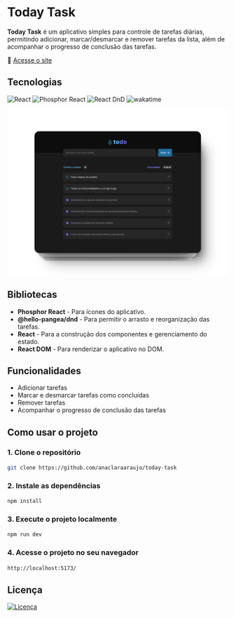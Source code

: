 # Today Task

**Today Task** é um aplicativo simples para controle de tarefas diárias, permitindo adicionar, marcar/desmarcar e remover tarefas da lista, além de acompanhar o progresso de conclusão das tarefas.

🔗 <a href="https://todaytask.vercel.app/">Acesse o site</a>

## Tecnologias

<p>
  <img alt="React" src="https://img.shields.io/static/v1?label=react&message=18.3.1&color=20232A&labelColor=61DAFB">
  <img alt="Phosphor React" src="https://img.shields.io/static/v1?label=phosphor-react&message=2.1.7&color=20232A&labelColor=3C9C93">
  <img alt="React DnD" src="https://img.shields.io/static/v1?label=@hello-pangea/dnd&message=17.0.0&color=20232A&labelColor=F7D87C">
  <img alt="wakatime" src="https://wakatime.com/badge/user/30563c84-4568-4594-9bbe-b31f0effd26b/project/78e3b846-1321-4791-b410-a18f0f728ed9.svg">
</p>

<img src="./src//assets/mockup.png">

## Bibliotecas
- **Phosphor React** - Para ícones do aplicativo.
- **@hello-pangea/dnd** - Para permitir o arrasto e reorganização das tarefas.
- **React** - Para a construção dos componentes e gerenciamento do estado.
- **React DOM** - Para renderizar o aplicativo no DOM.

## Funcionalidades

- Adicionar tarefas  
- Marcar e desmarcar tarefas como concluídas  
- Remover tarefas  
- Acompanhar o progresso de conclusão das tarefas

## Como usar o projeto
### 1. Clone o repositório
```sh
git clone https://github.com/anaclaraaraujo/today-task
```

### 2. Instale as dependências
```sh
npm install
```

### 3. Execute o projeto localmente
```sh
npm run dev
```

### 4. Acesse o projeto no seu navegador
```sh
http://localhost:5173/
```

## Licença 
[![Licença](https://img.shields.io/github/license/anaclaraaraujo/todaytask)](https://github.com/anaclaraaraujo/todaytask/blob/main/LICENSE)
